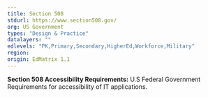 ```yaml
---
title: Section 508
stdurl: https://www.section508.gov/
org: US Government
types: "Design & Practice"
datalayers: ""
edlevels: "PK,Primary,Secondary,HigherEd,Workforce,Military"
region:
origin: EdMatrix 1.1
---
```

**Section 508 Accessibility Requirements:** U.S Federal Government Requirements for accessibility of IT applications.
